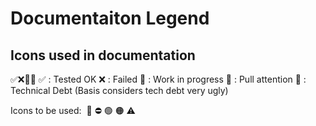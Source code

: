 # Documentaiton Legend
## Icons used in documentation
✅❌🚧🔵
✅ : Tested OK
❌ : Failed 
🚧 : Work in progress
🔵 : Pull attention
🔴 : Technical Debt (Basis considers tech debt very ugly)

Icons to be used:  🔵 ⛔️ 🟢 🟠 ⚠️